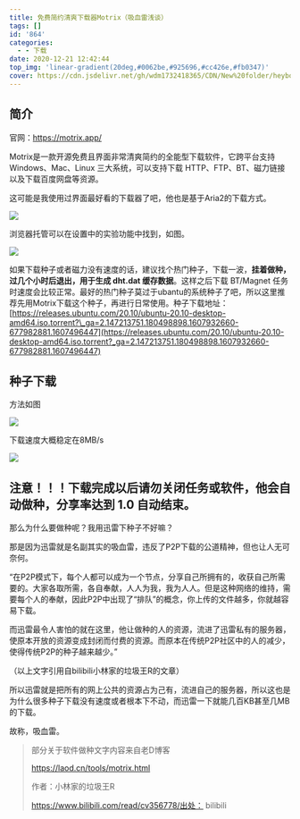 ```yaml
---
title: 免费简约清爽下载器Motrix（吸血雷浅谈）
tags: []
id: '864'
categories:
  - - 下载
date: 2020-12-21 12:42:44
top_img: 'linear-gradient(20deg,#0062be,#925696,#cc426e,#fb0347)'
cover: https://cdn.jsdelivr.net/gh/wdm1732418365/CDN/New%20folder/heybox/motrix/QQ图片20201214144336.webp
---
```


## 简介

官网：https://motrix.app/

Motrix是一款开源免费且界面非常清爽简约的全能型下载软件，它跨平台支持 Windows、Mac、Linux 三大系统，可以支持下载 HTTP、FTP、BT、磁力链接以及下载百度网盘等资源。

这可能是我使用过界面最好看的下载器了吧，他也是基于Aria2的下载方式。

![](https://cdn.max-c.com/heybox/dailynews/img/6ac2d9fb3efe9de529947367042af7fb.png)

浏览器托管可以在设置中的实验功能中找到，如图。

![](https://cdn.max-c.com/heybox/dailynews/img/196a83111e0c7bc67f22604d73d6e9ca.png)

如果下载种子或者磁力没有速度的话，建议找个热门种子，下载一波，**挂着做种，过几个小时后退出，用于生成 dht.dat 缓存数据**。这样之后下载 BT/Magnet 任务时速度会比较正常。最好的热门种子莫过于ubantu的系统种子了吧，所以这里推荐先用Motrix下载这个种子，再进行日常使用。种子下载地址：[https://releases.ubuntu.com/20.10/ubuntu-20.10-desktop-amd64.iso.torrent?\_ga=2.147213751.180498898.1607932660-677982881.1607496447](https://releases.ubuntu.com/20.10/ubuntu-20.10-desktop-amd64.iso.torrent?_ga=2.147213751.180498898.1607932660-677982881.1607496447)

## 种子下载

方法如图

![](https://cdn.max-c.com/heybox/dailynews/img/c775088ac8e9a131746b542996bcb364.png)

下载速度大概稳定在8MB/s

![](https://cdn.max-c.com/heybox/dailynews/img/ab0eaeaf5704699e7aece5de388e9248.png)

## **注意！！！下载完成以后请勿关闭任务或软件，他会自动做种，分享率达到 1.0 自动结束。**

那么为什么要做种呢？我用迅雷下种子不好嘛？

那是因为迅雷就是名副其实的吸血雷，违反了P2P下载的公道精神，但也让人无可奈何。

“在P2P模式下，每个人都可以成为一个节点，分享自己所拥有的，收获自己所需要的。大家各取所需，各自奉献，人人为我，我为人人。但是这种网络的维持，需要每个人的奉献，因此P2P中出现了“排队”的概念，你上传的文件越多，你就越容易下载。

而迅雷最令人害怕的就在这里，他让做种的人的资源，流进了迅雷私有的服务器，使原本开放的资源变成封闭而付费的资源。而原本在传统P2P社区中的人的减少，使得传统P2P的种子越来越少。”

（以上文字引用自bilibili小林家的垃圾王R的文章）

所以迅雷就是把所有的网上公共的资源占为己有，流进自己的服务器，所以这也是为什么很多种子下载没有速度或者根本下不动，而迅雷一下就能几百KB甚至几MB的下载。

故称，吸血雷。

> 部分关于软件做种文字内容来自老D博客
> 
> https://laod.cn/tools/motrix.html
> 
> 作者：小林家的垃圾王R
> 
> https://www.bilibili.com/read/cv356778/出处： bilibili